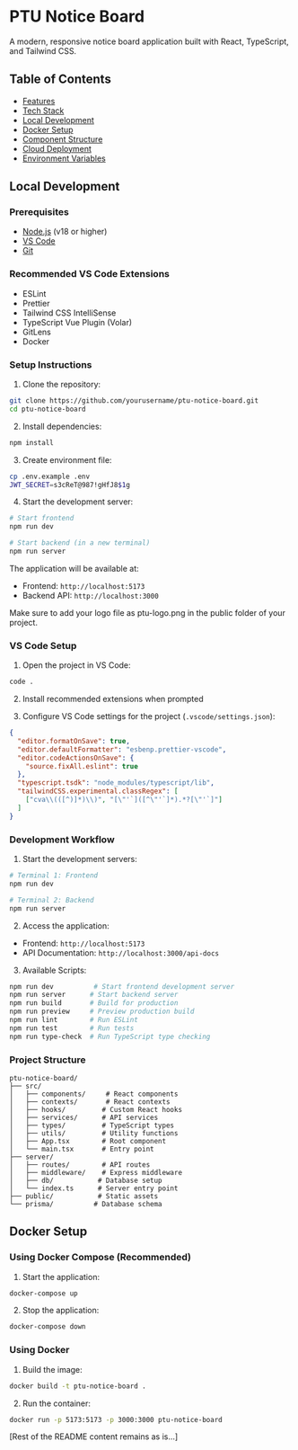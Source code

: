 # PTU Notice Board

A modern, responsive notice board application built with React, TypeScript, and Tailwind CSS.

## Table of Contents
- [Features](#features)
- [Tech Stack](#tech-stack)
- [Local Development](#local-development)
- [Docker Setup](#docker-setup)
- [Component Structure](#component-structure)
- [Cloud Deployment](#cloud-deployment)
- [Environment Variables](#environment-variables)

## Local Development

### Prerequisites
- [Node.js](https://nodejs.org/) (v18 or higher)
- [VS Code](https://code.visualstudio.com/)
- [Git](https://git-scm.com/)

### Recommended VS Code Extensions
- ESLint
- Prettier
- Tailwind CSS IntelliSense
- TypeScript Vue Plugin (Volar)
- GitLens
- Docker

### Setup Instructions

1. Clone the repository:
```bash
git clone https://github.com/yourusername/ptu-notice-board.git
cd ptu-notice-board
```

2. Install dependencies:
```bash
npm install
```

3. Create environment file:
```bash
cp .env.example .env
JWT_SECRET=s3cReT@987!gHfJ8$1g

```

4. Start the development server:
```bash
# Start frontend
npm run dev

# Start backend (in a new terminal)
npm run server
```

The application will be available at:
- Frontend: `http://localhost:5173`
- Backend API: `http://localhost:3000`

Make sure to add your logo file as ptu-logo.png in the public folder of your project.

### VS Code Setup

1. Open the project in VS Code:
```bash
code .
```

2. Install recommended extensions when prompted

3. Configure VS Code settings for the project (`.vscode/settings.json`):
```json
{
  "editor.formatOnSave": true,
  "editor.defaultFormatter": "esbenp.prettier-vscode",
  "editor.codeActionsOnSave": {
    "source.fixAll.eslint": true
  },
  "typescript.tsdk": "node_modules/typescript/lib",
  "tailwindCSS.experimental.classRegex": [
    ["cva\\(([^)]*)\\)", "[\"'`]([^\"'`]*).*?[\"'`]"]
  ]
}
```

### Development Workflow

1. Start the development servers:
```bash
# Terminal 1: Frontend
npm run dev

# Terminal 2: Backend
npm run server
```

2. Access the application:
- Frontend: `http://localhost:5173`
- API Documentation: `http://localhost:3000/api-docs`

3. Available Scripts:
```bash
npm run dev          # Start frontend development server
npm run server      # Start backend server
npm run build       # Build for production
npm run preview     # Preview production build
npm run lint        # Run ESLint
npm run test        # Run tests
npm run type-check  # Run TypeScript type checking
```

### Project Structure
```
ptu-notice-board/
├── src/
│   ├── components/     # React components
│   ├── contexts/       # React contexts
│   ├── hooks/         # Custom React hooks
│   ├── services/      # API services
│   ├── types/         # TypeScript types
│   ├── utils/         # Utility functions
│   ├── App.tsx        # Root component
│   └── main.tsx       # Entry point
├── server/
│   ├── routes/        # API routes
│   ├── middleware/    # Express middleware
│   ├── db/           # Database setup
│   └── index.ts      # Server entry point
├── public/           # Static assets
└── prisma/          # Database schema
```

## Docker Setup

### Using Docker Compose (Recommended)

1. Start the application:
```bash
docker-compose up
```

2. Stop the application:
```bash
docker-compose down
```

### Using Docker

1. Build the image:
```bash
docker build -t ptu-notice-board .
```

2. Run the container:
```bash
docker run -p 5173:5173 -p 3000:3000 ptu-notice-board
```

[Rest of the README content remains as is...]